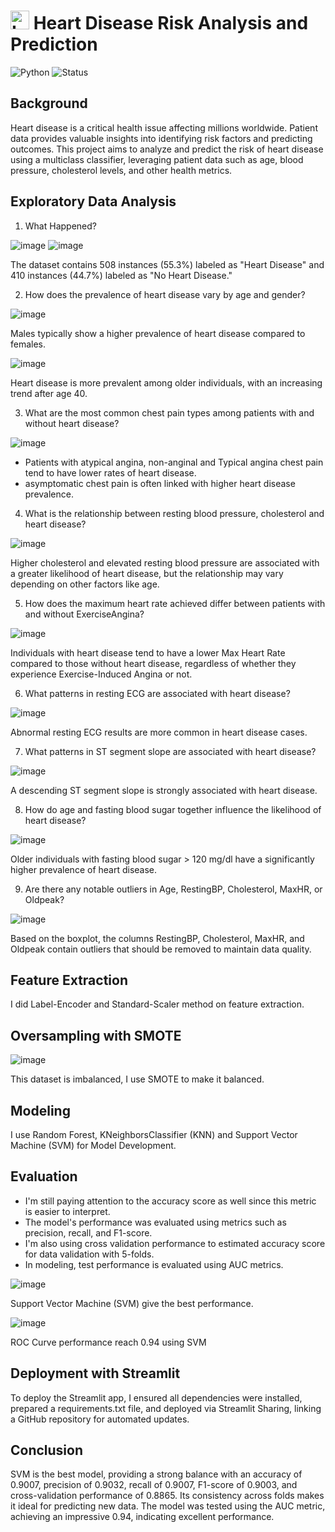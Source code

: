 # <img src="Image/logo.png" alt="Logo" width="30"/> Heart Disease Risk Analysis and Prediction
![Python](https://img.shields.io/badge/Python-3.x-blue) 
![Status](https://img.shields.io/badge/Status-Completed-brightgreen)

## Background
Heart disease is a critical health issue affecting millions worldwide. Patient data provides valuable insights into identifying risk factors and predicting outcomes. This project aims to analyze and predict the risk of heart disease using a multiclass classifier, leveraging patient data such as age, blood pressure, cholesterol levels, and other health metrics.

## Exploratory Data Analysis
1. What Happened?

![image](Image/1.png)
![image](Image/2.png)

The dataset contains 508 instances (55.3%) labeled as "Heart Disease" and 410 instances (44.7%) labeled as "No Heart Disease."

2. How does the prevalence of heart disease vary by age and gender?

![image](Image/3.png)

Males typically show a higher prevalence of heart disease compared to females.

![image](Image/4.png)

Heart disease is more prevalent among older individuals, with an increasing trend after age 40.

3. What are the most common chest pain types among patients with and without heart disease?

![image](Image/5.png)

- Patients with atypical angina, non-anginal and Typical angina chest pain tend to have lower rates of heart disease.
- asymptomatic chest pain is often linked with higher heart disease prevalence.

4. What is the relationship between resting blood pressure, cholesterol and heart disease?

![image](Image/6.png)

Higher cholesterol and elevated resting blood pressure are associated with a greater likelihood of heart disease, but the relationship may vary depending on other factors like age.

5. How does the maximum heart rate achieved differ between patients with and without ExerciseAngina?

![image](Image/7.png)

Individuals with heart disease tend to have a lower Max Heart Rate compared to those without heart disease, regardless of whether they experience Exercise-Induced Angina or not.

6. What patterns in resting ECG are associated with heart disease?

![image](Image/8.png)

Abnormal resting ECG results are more common in heart disease cases.

7. What patterns in ST segment slope are associated with heart disease?

![image](Image/9.png)

A descending ST segment slope is strongly associated with heart disease.

8. How do age and fasting blood sugar together influence the likelihood of heart disease?

![image](Image/10.png)

Older individuals with fasting blood sugar > 120 mg/dl have a significantly higher prevalence of heart disease.

9. Are there any notable outliers in Age, RestingBP, Cholesterol, MaxHR, or Oldpeak?

![image](Image/11.png)

Based on the boxplot, the columns RestingBP, Cholesterol, MaxHR, and Oldpeak contain outliers that should be removed to maintain data quality.

## Feature Extraction
I did Label-Encoder and Standard-Scaler method on feature extraction.

## Oversampling with SMOTE
![image](Image/12.png)

This dataset is imbalanced, I use SMOTE to make it balanced.

## Modeling
I use Random Forest, KNeighborsClassifier (KNN) and Support Vector Machine (SVM) for Model Development.

## Evaluation
- I'm still paying attention to the accuracy score as well since this metric is easier to interpret.
- The model's performance was evaluated using metrics such as precision, recall, and F1-score.
- I'm also using cross validation performance to estimated accuracy score for data validation with 5-folds.
- In modeling, test performance is evaluated using AUC metrics.

![image](Image/14.png)

Support Vector Machine (SVM) give the best performance.

![image](Image/13.png)

ROC Curve performance reach 0.94 using SVM

## Deployment with Streamlit
To deploy the Streamlit app, I ensured all dependencies were installed, prepared a requirements.txt file, and deployed via Streamlit Sharing, linking a GitHub repository for automated updates.

## Conclusion
SVM is the best model, providing a strong balance with an accuracy of 0.9007, precision of 0.9032, recall of 0.9007, F1-score of 0.9003, and cross-validation performance of 0.8865. Its consistency across folds makes it ideal for predicting new data. The model was tested using the AUC metric, achieving an impressive 0.94, indicating excellent performance.
